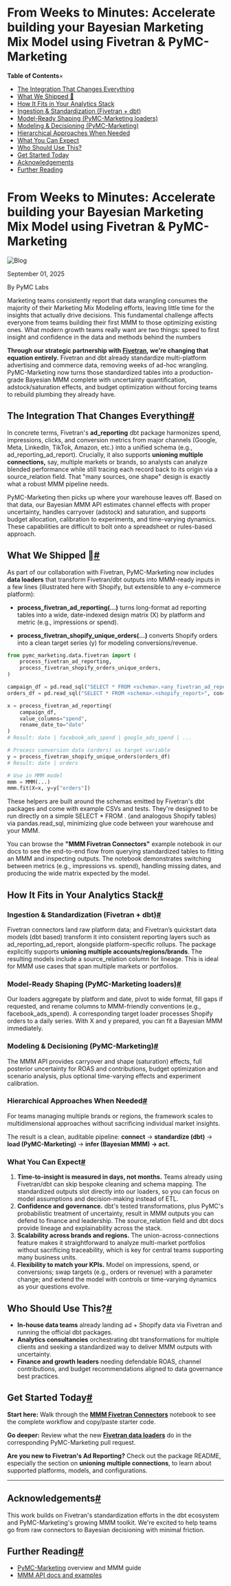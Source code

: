 # From Weeks to Minutes: Accelerate building your Bayesian Marketing Mix Model using Fivetran & PyMC-Marketing

**Table of Contents**×

-   [The Integration That Changes Everything](#the-integration-that-changes-everything)
-   [What We Shipped 🚀](#what-we-shipped-)
-   [How It Fits in Your Analytics Stack](#how-it-fits-in-your-analytics-stack)
-   [Ingestion & Standardization (Fivetran + dbt)](#ingestion-standardization-fivetran-dbt)
-   [Model-Ready Shaping (PyMC-Marketing loaders)](#model-ready-shaping-pymc-marketing-loaders)
-   [Modeling & Decisioning (PyMC-Marketing)](#modeling-decisioning-pymc-marketing)
-   [Hierarchical Approaches When Needed](#hierarchical-approaches-when-needed)
-   [What You Can Expect](#what-you-can-expect)
-   [Who Should Use This?](#who-should-use-this)
-   [Get Started Today](#get-started-today)
-   [Acknowledgements](#acknowledgements)
-   [Further Reading](#further-reading)

# From Weeks to Minutes: Accelerate building your Bayesian Marketing Mix Model using Fivetran & PyMC-Marketing

![Blog](https://res.cloudinary.com/dx3t8udaw/image/upload/v1756847861/Five_Tran_Partnership_Announcement_fd7076fcd2.png)

September 01, 2025

By PyMC Labs

Marketing teams consistently report that data wrangling consumes the majority of their Marketing Mix Modeling efforts, leaving little time for the insights that actually drive decisions. This fundamental challenge affects everyone from teams building their first MMM to those optimizing existing ones. What modern growth teams really want are two things: speed to first insight and confidence in the data and methods behind the numbers

**Through our strategic partnership with [Fivetran](https://www.fivetran.com/), we're changing that equation entirely.** Fivetran and dbt already standardize multi-platform advertising and commerce data, removing weeks of ad-hoc wrangling. PyMC-Marketing now turns those standardized tables into a production-grade Bayesian MMM complete with uncertainty quantification, adstock/saturation effects, and budget optimization without forcing teams to rebuild plumbing they already have.

## **The Integration That Changes Everything**[#](#the-integration-that-changes-everything)

In concrete terms, Fivetran's **ad\_reporting** dbt package harmonizes spend, impressions, clicks, and conversion metrics from major channels (Google, Meta, LinkedIn, TikTok, Amazon, etc.) into a unified schema (e.g., ad\_reporting\_ad\_report). Crucially, it also supports **unioning multiple connections,** say, multiple markets or brands, so analysts can analyze blended performance while still tracing each record back to its origin via a source\_relation field. That "many sources, one shape" design is exactly what a robust MMM pipeline needs.

PyMC-Marketing then picks up where your warehouse leaves off. Based on that data, our Bayesian MMM API estimates channel effects with proper uncertainty, handles carryover (adstock) and saturation, and supports budget allocation, calibration to experiments, and time-varying dynamics. These capabilities are difficult to bolt onto a spreadsheet or rules-based approach.

## **What We Shipped 🚀**[#](#what-we-shipped-)

As part of our collaboration with Fivetran, PyMC-Marketing now includes **data loaders** that transform Fivetran/dbt outputs into MMM-ready inputs in a few lines (illustrated here with Shopify, but extensible to any e-commerce platform):

-   **process\_fivetran\_ad\_reporting(...)** turns long-format ad reporting tables into a wide, date-indexed design matrix (X) by platform and metric (e.g., impressions or spend).
    
-   **process\_fivetran\_shopify\_unique\_orders(...)** converts Shopify orders into a clean target series (y) for modeling conversions/revenue.
    

```python
from pymc_marketing.data.fivetran import (
    process_fivetran_ad_reporting,
    process_fivetran_shopify_orders_unique_orders,
)

campaign_df = pd.read_sql("SELECT * FROM <schema>.<any_fivetran_ad_report>", con=conn)
orders_df = pd.read_sql("SELECT * FROM <schema>.<shopify_report>", con=conn)

x = process_fivetran_ad_reporting(
    campaign_df, 
    value_columns="spend",
    rename_date_to="date"
)
# Result: date | facebook_ads_spend | google_ads_spend | ...

# Process conversion data (orders) as target variable
y = process_fivetran_shopify_unique_orders(orders_df)
# Result: date | orders

# Use in MMM model
mmm = MMM(...)
mmm.fit(X=x, y=y["orders"])
```

  
These helpers are built around the schemas emitted by Fivetran's dbt packages and come with example CSVs and tests. They're designed to be run directly on a simple SELECT \* FROM . (and analogous Shopify tables) via pandas.read\_sql, minimizing glue code between your warehouse and your MMM.  
  

You can browse the **"MMM Fivetran Connectors"** example notebook in our docs to see the end-to-end flow from querying standardized tables to fitting an MMM and inspecting outputs. The notebook demonstrates switching between metrics (e.g., impressions vs. spend), handling missing dates, and producing the wide matrix expected by the model.

  

## **How It Fits in Your Analytics Stack**[#](#how-it-fits-in-your-analytics-stack)

### **Ingestion & Standardization (Fivetran + dbt)**[#](#ingestion-standardization-fivetran-dbt)

Fivetran connectors land raw platform data; and Fivetran’s quickstart data models (dbt based) transform it into consistent reporting layers such as ad\_reporting\_ad\_report, alongside platform-specific rollups. The package explicitly supports **unioning multiple accounts/regions/brands**. The resulting models include a source\_relation column for lineage. This is ideal for MMM use cases that span multiple markets or portfolios.

### **Model-Ready Shaping (PyMC-Marketing loaders)**[#](#model-ready-shaping-pymc-marketing-loaders)

Our loaders aggregate by platform and date, pivot to wide format, fill gaps if requested, and rename columns to MMM-friendly conventions (e.g., facebook\_ads\_spend). A corresponding target loader processes Shopify orders to a daily series. With X and y prepared, you can fit a Bayesian MMM immediately.

### **Modeling & Decisioning (PyMC-Marketing)**[#](#modeling-decisioning-pymc-marketing)

The MMM API provides carryover and shape (saturation) effects, full posterior uncertainty for ROAS and contributions, budget optimization and scenario analysis, plus optional time-varying effects and experiment calibration.

### **Hierarchical Approaches When Needed**[#](#hierarchical-approaches-when-needed)

For teams managing multiple brands or regions, the framework scales to multidimensional approaches without sacrificing individual market insights.

The result is a clean, auditable pipeline: **connect** → **standardize (dbt)** → **load (PyMC-Marketing)** → **infer (Bayesian MMM) → act.**  

### **What You Can Expect**[#](#what-you-can-expect)

1.  **Time-to-insight is measured in days, not months.** Teams already using Fivetran/dbt can skip bespoke cleaning and schema mapping. The standardized outputs slot directly into our loaders, so you can focus on model assumptions and decision-making instead of ETL.
2.  **Confidence and governance.** dbt's tested transformations, plus PyMC's probabilistic treatment of uncertainty, result in MMM outputs you can defend to finance and leadership. The source\_relation field and dbt docs provide lineage and explainability across the stack.
3.  **Scalability across brands and regions.** The union-across-connections feature makes it straightforward to analyze multi-market portfolios without sacrificing traceability, which is key for central teams supporting many business units.
4.  **Flexibility to match your KPIs.** Model on impressions, spend, or conversions; swap targets (e.g., orders or revenue) with a parameter change; and extend the model with controls or time-varying dynamics as your questions evolve.

## **Who Should Use This?**[#](#who-should-use-this)

-   **In-house data teams** already landing ad + Shopify data via Fivetran and running the official dbt packages.
-   **Analytics consultancies** orchestrating dbt transformations for multiple clients and seeking a standardized way to deliver MMM outputs with uncertainty.
-   **Finance and growth leaders** needing defendable ROAS, channel contributions, and budget recommendations aligned to data governance best practices.

## **Get Started Today**[#](#get-started-today)

**Start here:** Walk through the [**MMM Fivetran Connectors**](https://www.pymc-marketing.io/en/latest/notebooks/mmm/mmm_fivetran_connectors.html) notebook to see the complete workflow and copy/paste starter code.

**Go deeper:** Review what the new [**Fivetran data loaders**](https://github.com/pymc-labs/pymc-marketing/blob/main/pymc_marketing/data/fivetran.py) do in the corresponding PyMC-Marketing pull request.

**Are you new to Fivetran's Ad Reporting?** Check out the package README, especially the section on **unioning** **multiple connections**, to learn about supported platforms, models, and configurations.

---

## **Acknowledgements**[#](#acknowledgements)

This work builds on Fivetran's standardization efforts in the dbt ecosystem and PyMC-Marketing's growing MMM toolkit. We're excited to help teams go from raw connectors to Bayesian decisioning with minimal friction.

## **Further Reading**[#](#further-reading)

-   [PyMC-Marketing](https://www.pymc-marketing.io/en/latest/) overview and MMM guide
-   [MMM API docs and examples](https://github.com/pymc-labs/pymc-marketing/blob/main/pymc_marketing/data/fivetran.py)